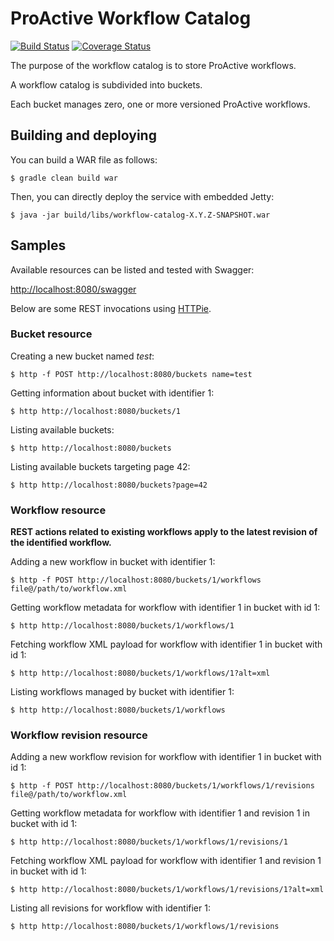# ProActive Workflow Catalog

[![Build Status](http://jenkins.activeeon.com/job/workflow-catalog/badge/icon)](http://jenkins.activeeon.com/job/workflow-catalog/)
[![Coverage Status](https://coveralls.io/repos/ow2-proactive/workflow-catalog/badge.svg?branch=master&service=github)](https://coveralls.io/github/ow2-proactive/workflow-catalog?branch=master)

The purpose of the workflow catalog is to store ProActive workflows.

A workflow catalog is subdivided into buckets. 

Each bucket manages zero, one or more versioned ProActive workflows.

## Building and deploying

You can build a WAR file as follows:

```
$ gradle clean build war
```

Then, you can directly deploy the service with embedded Jetty:

```
$ java -jar build/libs/workflow-catalog-X.Y.Z-SNAPSHOT.war
```

## Samples

Available resources can be listed and tested with Swagger:

[http://localhost:8080/swagger](http://localhost:8080/swagger)

Below are some REST invocations using [HTTPie](https://github.com/jkbrzt/httpie).

### Bucket resource

Creating a new bucket named _test_:
```
$ http -f POST http://localhost:8080/buckets name=test
```

Getting information about bucket with identifier 1:
```
$ http http://localhost:8080/buckets/1
```

Listing available buckets:
```
$ http http://localhost:8080/buckets
```

Listing available buckets targeting page 42:

```
$ http http://localhost:8080/buckets?page=42
```

### Workflow resource

**REST actions related to existing workflows apply to the latest revision of the identified workflow.**

Adding a new workflow in bucket with identifier 1:
```
$ http -f POST http://localhost:8080/buckets/1/workflows file@/path/to/workflow.xml
```

Getting workflow metadata for workflow with identifier 1 in bucket with id 1:
```
$ http http://localhost:8080/buckets/1/workflows/1
```

Fetching workflow XML payload for workflow with identifier 1 in bucket with id 1:
```
$ http http://localhost:8080/buckets/1/workflows/1?alt=xml
```

Listing workflows managed by bucket with identifier 1:
```
$ http http://localhost:8080/buckets/1/workflows
```

### Workflow revision resource

Adding a new workflow revision for workflow with identifier 1 in bucket with id 1:
```
$ http -f POST http://localhost:8080/buckets/1/workflows/1/revisions file@/path/to/workflow.xml
```

Getting workflow metadata for workflow with identifier 1 and revision 1 in bucket with id 1:
```
$ http http://localhost:8080/buckets/1/workflows/1/revisions/1
```

Fetching workflow XML payload for workflow with identifier 1 and revision 1 in bucket with id 1:
```
$ http http://localhost:8080/buckets/1/workflows/1/revisions/1?alt=xml
```

Listing all revisions for workflow with identifier 1:
```
$ http http://localhost:8080/buckets/1/workflows/1/revisions
```

